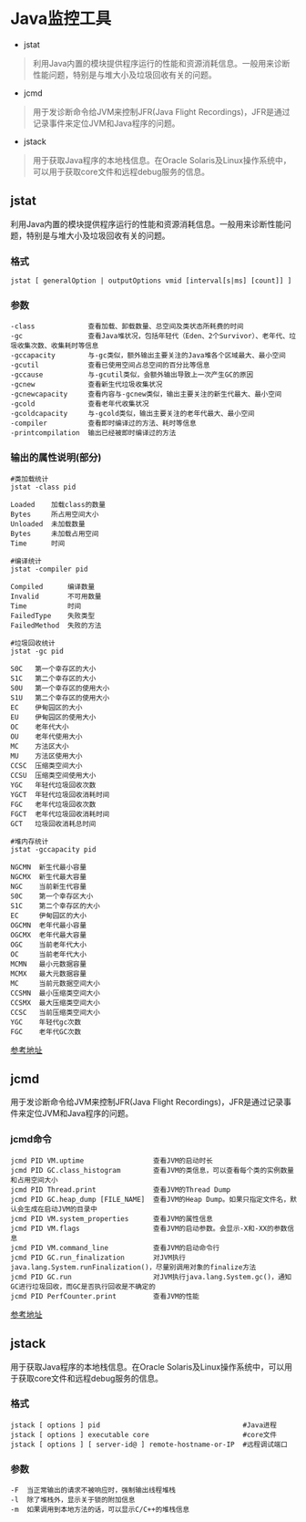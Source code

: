 # Java监控工具

* jstat
> 利用Java内置的模块提供程序运行的性能和资源消耗信息。一般用来诊断性能问题，特别是与堆大小及垃圾回收有关的问题。
* jcmd
> 用于发诊断命令给JVM来控制JFR(Java Flight Recordings)，JFR是通过记录事件来定位JVM和Java程序的问题。
* jstack
> 用于获取Java程序的本地栈信息。在Oracle Solaris及Linux操作系统中，可以用于获取core文件和远程debug服务的信息。


## jstat

利用Java内置的模块提供程序运行的性能和资源消耗信息。一般用来诊断性能问题，特别是与堆大小及垃圾回收有关的问题。

### 格式
```
jstat [ generalOption | outputOptions vmid [interval[s|ms] [count]] ]
```

### 参数
```
-class             查看加载、卸载数量、总空间及类状态所耗费的时间
-gc                查看Java堆状况，包括年轻代（Eden、2个Survivor）、老年代、垃圾收集次数、收集耗时等信息
-gccapacity        与-gc类似，额外输出主要关注的Java堆各个区域最大、最小空间
-gcutil            查看已使用空间占总空间的百分比等信息
-gccause           与-gcutil类似，会额外输出导致上一次产生GC的原因
-gcnew             查看新生代垃圾收集状况
-gcnewcapacity     查看内容与-gcnew类似，输出主要关注的新生代最大、最小空间
-gcold             查看老年代收集状况
-gcoldcapacity     与-gcold类似，输出主要关注的老年代最大、最小空间
-compiler          查看即时编译过的方法、耗时等信息
-printcompilation  输出已经被即时编译过的方法
```
### 输出的属性说明(部分)
```
#类加载统计
jstat -class pid

Loaded    加载class的数量
Bytes     所占用空间大小
Unloaded  未加载数量
Bytes     未加载占用空间
Time      时间
```
```
#编译统计
jstat -compiler pid

Compiled      编译数量
Invalid       不可用数量
Time          时间
FailedType    失败类型
FailedMethod  失败的方法
```
```
#垃圾回收统计
jstat -gc pid

S0C   第一个幸存区的大小
S1C   第二个幸存区的大小
S0U   第一个幸存区的使用大小
S1U   第二个幸存区的使用大小
EC    伊甸园区的大小
EU    伊甸园区的使用大小
OC    老年代大小
OU    老年代使用大小
MC    方法区大小
MU    方法区使用大小
CCSC  压缩类空间大小
CCSU  压缩类空间使用大小
YGC   年轻代垃圾回收次数
YGCT  年轻代垃圾回收消耗时间
FGC   老年代垃圾回收次数
FGCT  老年代垃圾回收消耗时间
GCT   垃圾回收消耗总时间
```
```
#堆内存统计
jstat -gccapacity pid

NGCMN  新生代最小容量
NGCMX  新生代最大容量
NGC    当前新生代容量
S0C    第一个幸存区大小
S1C    第二个幸存区的大小
EC     伊甸园区的大小
OGCMN  老年代最小容量
OGCMX  老年代最大容量
OGC    当前老年代大小
OC     当前老年代大小
MCMN   最小元数据容量
MCMX   最大元数据容量
MC     当前元数据空间大小
CCSMN  最小压缩类空间大小
CCSMX  最大压缩类空间大小
CCSC   当前压缩类空间大小
YGC    年轻代gc次数
FGC    老年代GC次数
```
[参考地址](https://www.cnblogs.com/live41/p/15853365.html)

## jcmd

用于发诊断命令给JVM来控制JFR(Java Flight Recordings)，JFR是通过记录事件来定位JVM和Java程序的问题。

### jcmd命令
```
jcmd PID VM.uptime                 查看JVM的启动时长
jcmd PID GC.class_histogram        查看JVM的类信息，可以查看每个类的实例数量和占用空间大小
jcmd PID Thread.print              查看JVM的Thread Dump
jcmd PID GC.heap_dump [FILE_NAME]  查看JVM的Heap Dump。如果只指定文件名，默认会生成在启动JVM的目录中
jcmd PID VM.system_properties      查看JVM的属性信息
jcmd PID VM.flags                  查看JVM的启动参数。会显示-X和-XX的参数信息
jcmd PID VM.command_line           查看JVM的启动命令行
jcmd PID GC.run_finalization       对JVM执行java.lang.System.runFinalization()，尽量别调用对象的finalize方法
jcmd PID GC.run                    对JVM执行java.lang.System.gc()，通知GC进行垃圾回收，而GC是否执行回收是不确定的
jcmd PID PerfCounter.print         查看JVM的性能
```
[参考地址](https://www.cnblogs.com/live41/p/15853482.html)

## jstack

用于获取Java程序的本地栈信息。在Oracle Solaris及Linux操作系统中，可以用于获取core文件和远程debug服务的信息。

### 格式
```
jstack [ options ] pid                                   #Java进程
jstack [ options ] executable core                       #core文件
jstack [ options ] [ server-id@ ] remote-hostname-or-IP  #远程调试端口
```
### 参数
```
-F  当正常输出的请求不被响应时，强制输出线程堆栈
-l  除了堆栈外，显示关于锁的附加信息
-m  如果调用到本地方法的话，可以显示C/C++的堆栈信息
```